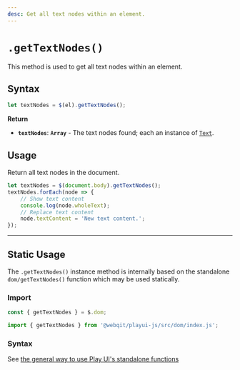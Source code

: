```yaml
---
desc: Get all text nodes within an element.
---
```

# `.getTextNodes()`

This method is used to get all text nodes within an element.


## Syntax

```js
let textNodes = $(el).getTextNodes();
```

**Return**

+ **`textNodes`**: **`Array`** - The text nodes found; each an instance of [`Text`](https://developer.mozilla.org/en-US/docs/Web/API/Text).

## Usage

Return all text nodes in the document.

```js
let textNodes = $(document.body).getTextNodes();
textNodes.forEach(node => {
    // Show text content
    console.log(node.wholeText);
    // Replace text content
    node.textContent = 'New text content.';
});
```

------

## Static Usage

The `.getTextNodes()` instance method is internally based on the standalone `dom/getTextNodes()` function which may be used statically.

### Import

```js
const { getTextNodes } = $.dom;
```
```js
import { getTextNodes } from '@webqit/playui-js/src/dom/index.js';
```

### Syntax

See [the general way to use Play UI's standalone functions](../../../getting-started/overview#use-as-descrete-utilities)
